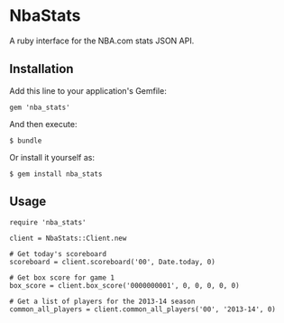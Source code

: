 # NbaStats

A ruby interface for the NBA.com stats JSON API.

## Installation

Add this line to your application's Gemfile:

    gem 'nba_stats'

And then execute:

    $ bundle

Or install it yourself as:

    $ gem install nba_stats

## Usage

    require 'nba_stats'

    client = NbaStats::Client.new

    # Get today's scoreboard
    scoreboard = client.scoreboard('00', Date.today, 0)

    # Get box score for game 1
    box_score = client.box_score('0000000001', 0, 0, 0, 0, 0)

    # Get a list of players for the 2013-14 season
    common_all_players = client.common_all_players('00', '2013-14', 0)
